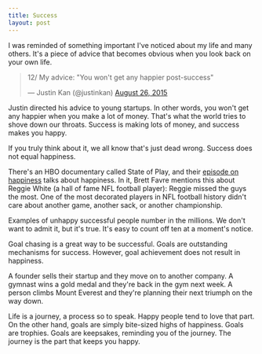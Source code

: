 ```yaml
---
title: Success
layout: post
---
```


I was reminded of something important I've noticed about my life and many others. It's a piece of advice that becomes obvious when you look back on your own life.

<blockquote class="twitter-tweet" lang="en"><p lang="en" dir="ltr">12/ My advice: &quot;You won&#39;t get any happier post-success&quot;</p>&mdash; Justin Kan (@justinkan) <a href="https://twitter.com/justinkan/status/636687854744109056">August 26, 2015</a></blockquote>
<script async src="//platform.twitter.com/widgets.js" charset="utf-8"></script>

Justin directed his advice to young startups. In other words, you won't get any happier when you make a lot of money. That's what the world tries to shove down our throats. Success is making lots of money, and success makes you happy.

If you truly think about it, we all know that's just dead wrong. Success does not equal happiness.

There's an HBO documentary called State of Play, and their [episode on happiness](http://www.hbo.com/state-of-play/episodes/0/2-happiness/index.html) talks about happiness. In it, Brett Favre mentions this about Reggie White (a hall of fame NFL football player): Reggie missed the guys the most. One of the most decorated players in NFL football history didn't care about another game, another sack, or another championship.

Examples of unhappy successful people number in the millions. We don't want to admit it, but it's true. It's easy to count off ten at a moment's notice.

Goal chasing is a great way to be successful. Goals are outstanding mechanisms for success. However, goal achievement does not result in happiness.

A founder sells their startup and they move on to another company. A gymnast wins a gold medal and they're back in the gym next week. A person climbs Mount Everest and they're planning their next triumph on the way down.

Life is a journey, a process so to speak. Happy people tend to love that part. On the other hand, goals are simply bite-sized highs of happiness. Goals are trophies. Goals are keepsakes, reminding you of the journey. The journey is the part that keeps you happy.

